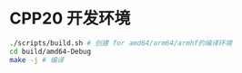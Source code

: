 # CPP20 开发环境

```bash
./scripts/build.sh # 创建 for amd64/arm64/armhf的编译环境
cd build/amd64-Debug
make -j # 编译
```
